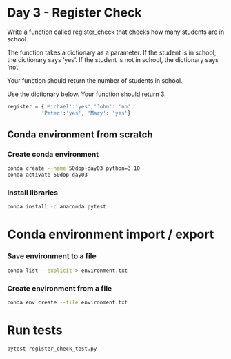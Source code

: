 # Day 3 - Register Check

Write a function called register_check that checks how many students are in school.

The function takes a dictionary as a parameter. If the student is in school, the dictionary says ‘yes’. If the student
is not in school, the dictionary says ‘no’.

Your function should return the number of students in school.

Use the dictionary below. Your function should return 3.

``` python
register = {'Michael':'yes','John': 'no',
           'Peter':'yes', 'Mary': 'yes'}
```

## Conda environment from scratch

### Create conda environment

``` bash
conda create --name 50dop-day03 python=3.10 
conda activate 50dop-day03
```

### Install libraries

``` bash
conda install -c anaconda pytest
```

# Conda environment import / export

### Save environment to a file

``` bash
conda list --explicit > environment.txt
```

### Create environment from a file

``` bash
conda env create --file environment.txt
```

# Run tests

``` bash
pytest register_check_test.py
```


